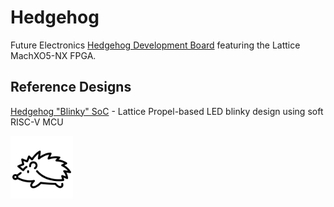 # Hedgehog
Future Electronics [Hedgehog Development Board](https://github.com/Future-Electronics-Design-Center/Hedgehog) featuring the Lattice MachXO5-NX FPGA.

## Reference Designs

[Hedgehog "Blinky" SoC](https://future-electronics-design-center.github.io/hedgehog-blinky_soc/) - Lattice Propel-based LED blinky design using soft RISC-V MCU

<img src="images/hedgehog.png" width="100">

